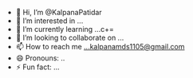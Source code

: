 - 👋 Hi, I’m @KalpanaPatidar
- 👀 I’m interested in ...
- 🌱 I’m currently learning ...c+=
- 💞️ I’m looking to collaborate on ...
- 📫 How to reach me ...kalpanamds1105@gmail.com
- 😄 Pronouns: ..
- ⚡ Fun fact: ...

<!---
KalpanaPatidar/KalpanaPatidar is a ✨ special ✨ repository because its `README.md` (this file) appears on your GitHub profile.
You can click the Preview link to take a look at your changes.
--->
